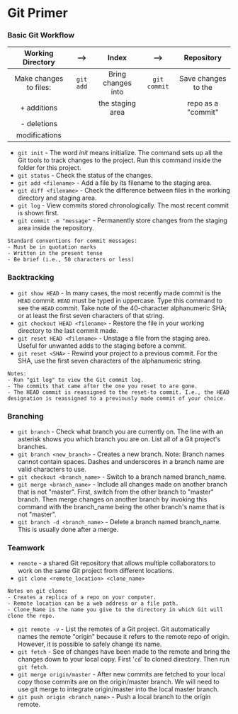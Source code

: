 # Git Primer

### Basic Git Workflow

| Working Directory      | -->       | Index              | -->          | Repository          |
|:----------------------:|:---------:|:------------------:|:------------:|:-------------------:|
| Make changes to files: | `git add` | Bring changes into | `git commit` | Save changes to the |
| + additions            |           | the staging area   |              | repo as a "commit"  | 
| - deletions            |           |                    |              |                     |
| modifications          |           |                    |              |                     |

* `git init` - The word *init* means initialize. The command sets up all the Git tools to track changes to the project. Run this command inside the folder for this project.  
* `git status` - Check the status of the changes.  
* `git add <filename>` - Add a file by its filename to the staging area.  
* `git diff <filename>` - Check the difference between files in the working directory and staging area.  
* `git log` - View commits stored chronologically. The most recent commit is shown first.  
* `git commit -m "message"` - Permanently store changes from the staging area inside the repository.  
```
Standard conventions for commit messages:  
- Must be in quotation marks  
- Written in the present tense  
- Be brief (i.e., 50 characters or less)  
```

### Backtracking

* `git show HEAD` - In many cases, the most recently made commit is the `HEAD` commit. `HEAD` must be typed in uppercase. Type this command to see the `HEAD` commit. Take note of the 40-character alphanumeric SHA; or at least the first seven characters of that string.  
* `git checkout HEAD <filename>` - Restore the file in your working directory to the last commit made.  
* `git reset HEAD <filename>` - Unstage a file from the staging area. Useful for unwanted adds to the staging before a commit.  
* `git reset <SHA>` - Rewind your project to a previous commit. For the SHA, use the first seven characters of the alphanumeric string.  
```
Notes:  
- Run "git log" to view the Git commit log.  
- The commits that came after the one you reset to are gone.  
- The HEAD commit is reassigned to the reset-to commit. I.e., the HEAD designation is reassigned to a previously made commit of your choice.  
```

### Branching

* `git branch` - Check what branch you are currently on. The line with an asterisk shows you which branch you are on. List all of a Git project's branches.  
* `git branch <new_branch>` - Creates a new branch. Note: Branch names cannot contain spaces. Dashes and underscores in a branch name are valid characters to use.  
* `git checkout <branch_name>` - Switch to a branch named branch_name.  
* `git merge <branch_name>` - Include all changes made on another branch that is not "master". First, switch from the other branch to "master" branch. Then merge changes on another branch by invoking this command with the branch_name being the other branch's name that is not "master".  
* `git branch -d <branch_name>` - Delete a branch named branch_name. This is usually done after a merge.  

### Teamwork

* `remote` - a shared Git repository that allows multiple collaborators to work on the same Git project from different locations.  
* `git clone <remote_location> <clone_name>`  
```
Notes on git clone:
- Creates a replica of a repo on your computer.  
- Remote location can be a web address or a file path.  
- Clone_Name is the name you give to the directory in which Git will clone the repo.  
```
* `git remote -v` - List the remotes of a Git project. Git automatically names the remote "origin" because it refers to the remote repo of origin. However, it is possible to safely change its name.  
* `git fetch` - See of changes have been made to the remote and bring the changes down to your local copy. First '`cd`' to cloned directory. Then run `git fetch`.  
* `git merge origin/master` - After new commits are fetched to your local copy those commits are on the origin/master branch. We will need to use git merge to integrate origin/master into the local master branch.  
* `git push origin <branch_name>` - Push a local branch to the origin remote.  
